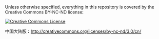Unless otherwise specified, everything in this repository is covered by the Creative Commons BY-NC-ND license:

[![Creative Commons License](https://licensebuttons.net/l/by-nc-nd/3.0/88x31.png)](http://creativecommons.org/licenses/by-nc-nd/3.0/)

中国大陆版：http://creativecommons.org/licenses/by-nc-nd/3.0/cn/
